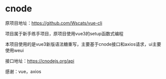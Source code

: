 # cnode

原项目地址：https://github.com/Wscats/vue-cli

项目属于新手练手项目，原项目使用vue3的setup函数式编程

本项目使用的是vue3新版语法糖重写，主要基于cnode接口和axios请求，ui主要使用weui

[cnode]: https://cnodejs.org/

接口地址：https://cnodejs.org/api

感谢：vue，axios


